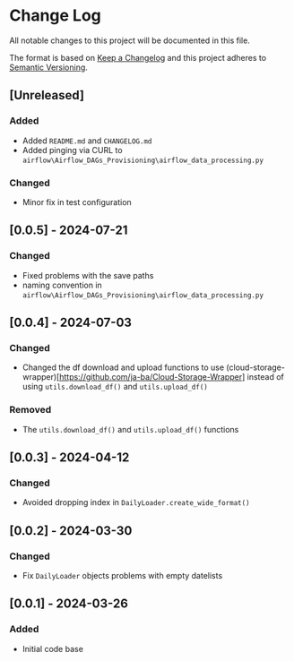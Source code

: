 # Change Log
All notable changes to this project will be documented in this file.

The format is based on [Keep a Changelog](http://keepachangelog.com/)
and this project adheres to [Semantic Versioning](http://semver.org/).

## [Unreleased]

### Added
- Added `README.md` and `CHANGELOG.md`
- Added pinging via CURL to `airflow\Airflow_DAGs_Provisioning\airflow_data_processing.py`

### Changed
- Minor fix in test configuration

## [0.0.5] - 2024-07-21

### Changed
- Fixed problems with the save paths
- naming convention in `airflow\Airflow_DAGs_Provisioning\airflow_data_processing.py`

## [0.0.4] - 2024-07-03

### Changed
- Changed the df download and upload functions to use (cloud-storage-wrapper)[https://github.com/ja-ba/Cloud-Storage-Wrapper] instead of using `utils.download_df()` and `utils.upload_df()`

### Removed
- The `utils.download_df()` and `utils.upload_df()` functions

## [0.0.3] - 2024-04-12

### Changed
- Avoided dropping index in `DailyLoader.create_wide_format()`

## [0.0.2] - 2024-03-30

### Changed
- Fix `DailyLoader` objects problems with empty datelists

## [0.0.1] - 2024-03-26

### Added
- Initial code base
